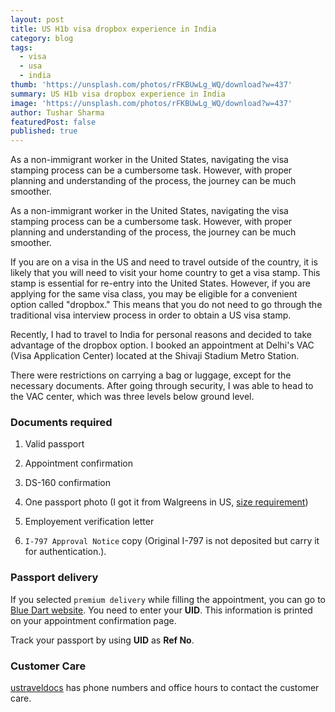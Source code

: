 ```yaml
---
layout: post
title: US H1b visa dropbox experience in India
category: blog
tags:
  - visa
  - usa
  - india
thumb: 'https://unsplash.com/photos/rFKBUwLg_WQ/download?w=437'
summary: US H1b visa dropbox experience in India
image: 'https://unsplash.com/photos/rFKBUwLg_WQ/download?w=437'
author: Tushar Sharma
featuredPost: false
published: true
---
```


As a non-immigrant worker in the United States, navigating the visa stamping process can be a cumbersome task. However, with proper planning and understanding of the process, the journey can be much smoother.<!-- truncate_here -->

As a non-immigrant worker in the United States, navigating the visa stamping process can be a cumbersome task. However, with proper planning and understanding of the process, the journey can be much smoother.

If you are on a visa in the US and need to travel outside of the country, it is likely that you will need to visit your home country to get a visa stamp. This stamp is essential for re-entry into the United States. However, if you are applying for the same visa class, you may be eligible for a convenient option called "dropbox." This means that you do not need to go through the traditional visa interview process in order to obtain a US visa stamp.

Recently, I had to travel to India for personal reasons and decided to take advantage of the dropbox option. I booked an appointment at Delhi's VAC (Visa Application Center) located at the Shivaji Stadium Metro Station.

There were restrictions on carrying a bag or luggage, except for the necessary documents. After going through security, I was able to head to the VAC center, which was three levels below ground level.

### Documents required


1. Valid passport

2. Appointment confirmation

3. DS-160 confirmation

4. One passport photo (I got it from Walgreens in US, [size requirement](https://travel.state.gov/content/travel/en/passports/how-apply/photos.html))

5. Employement verification letter

6. `I-797 Approval Notice` copy (Original I-797 is not deposited but carry it for authentication.).

### Passport delivery

If you selected `premium delivery` while filling the appointment, you can go to [Blue Dart website](https://www.bluedart.com/web/guest). You need to enter your **UID**. This information is printed on your appointment confirmation page.

Track your passport by using **UID** as **Ref No**. 

### Customer Care

[ustraveldocs](https://ustraveldocs.com/in/en/contact-us) has phone numbers and office hours to contact the customer care.
